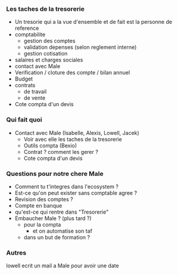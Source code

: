 ### Les taches de la tresorerie
- Un tresorie qui a la vue d'ensemble et de fait est la personne de reference
- comptabilite
	- gestion des comptes
	- validation depenses (selon reglement interne)
	- gestion cotisation
- salaires et charges sociales 
- contact avec Male
- Verification / cloture des compte / bilan annuel
- Budget
- contrats
	- de travail
	- de vente
- Cote compta d'un devis

### Qui fait quoi
- Contact avec Male (Isabelle, Alexis, Lowell, Jacek)
	- Voir avec elle les taches de la tresorerie
	- Outils compta (Bexio)
	- Contrat ? comment les gerer ?
	- Cote compta d'un devis

### Questions pour notre chere Male
- Comment tu t'integres dans l'ecosystem ?
- Est-ce qu'on peut exister sans comptable agree ?
- Revision des comptes ?
- Compte en banque
- qu'est-ce qui rentre dans "Tresorerie"
- Embaucher Male ? (plus tard ?)
	- pour la compta
		- et on automatise son taf
	- dans un but de formation ?

### Autres
lowell ecrit un mail a Male pour avoir une date
